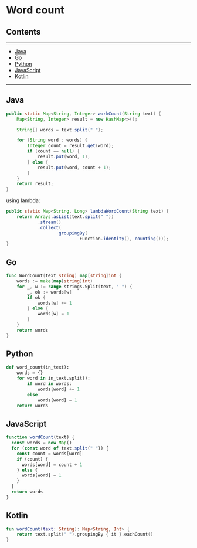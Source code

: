 # Word count

## Contents

---

- [Java](#java)
- [Go](#go)
- [Python](#python)
- [JavaScript](#javascript)
- [Kotlin](#kotlin)

---


<div id="java"/>

## Java
```java
public static Map<String, Integer> workCount(String text) {
    Map<String, Integer> result = new HashMap<>();

    String[] words = text.split(" ");

    for (String word : words) {
        Integer count = result.get(word);
        if (count == null) {
            result.put(word, 1);
        } else {
            result.put(word, count + 1);
        }
    }
    return result;
}
```

using lambda:
```java
public static Map<String, Long> lambdaWordCount(String text) {
    return Arrays.asList(text.split(" "))
            .stream()
            .collect(
                    groupingBy(
                            Function.identity(), counting()));
}
```


<div id="go"/>

## Go

```go
func WordCount(text string) map[string]int {
	words := make(map[string]int)
	for _, w := range strings.Split(text, " ") {
		_, ok := words[w]
		if ok {
			words[w] += 1
		} else {
			words[w] = 1
		}
	}
	return words
}
```


<div id="python"/>

## Python

```python
def word_count(in_text):
    words = {}
    for word in in_text.split():
        if word in words:
            words[word] += 1
        else:
            words[word] = 1
    return words
```


<div id="javascript"/>

## JavaScript

```javascript
function wordCount(text) {
  const words = new Map()
  for (const word of text.split(" ")) {
    const count = words[word]
    if (count) {
      words[word] = count + 1
    } else {
      words[word] = 1
    }
  }
  return words
}
```



<div id="kotlin"/>

## Kotlin

```kotlin
fun wordCount(text: String): Map<String, Int> {
    return text.split(" ").groupingBy { it }.eachCount()
}
```